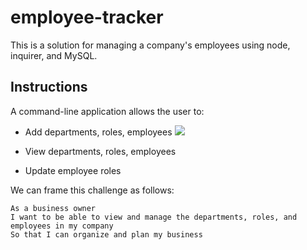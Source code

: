 # employee-tracker

This is a solution for managing a company's employees using node, inquirer, and MySQL.

## Instructions

A command-line application allows the user to:

  * Add departments, roles, employees
  ![](Add.gif)

  * View departments, roles, employees

  * Update employee roles

We can frame this challenge as follows:

```
As a business owner
I want to be able to view and manage the departments, roles, and employees in my company
So that I can organize and plan my business
```
